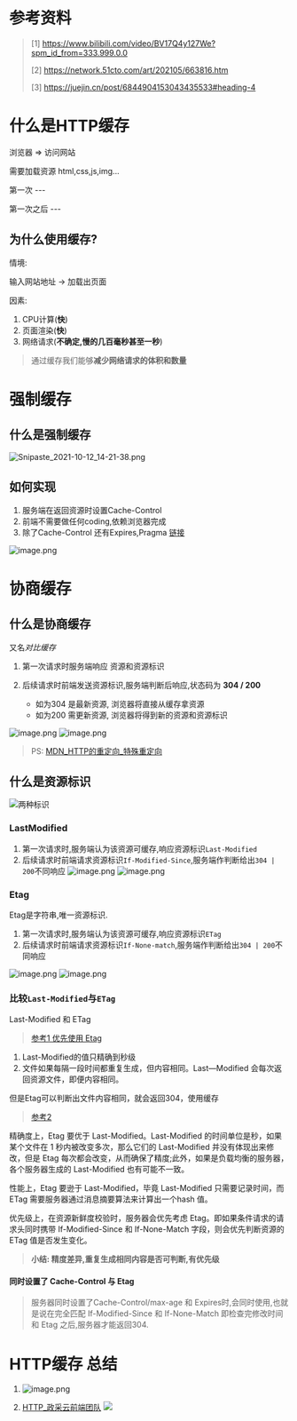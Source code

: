 <!--
 * @Descripttion : 
 * @Author       : zhangming
 * @Date         : 2021-10-12 14:11:16
 * @LastEditors  : zhangming
 * @LastEditTime : 2021-10-12 16:25:08
-->

# 参考资料
> [1] https://www.bilibili.com/video/BV17Q4y127We?spm_id_from=333.999.0.0
>
> [2] https://network.51cto.com/art/202105/663816.htm
>
> [3] https://juejin.cn/post/6844904153043435533#heading-4

# 什么是HTTP缓存

浏览器 => 访问网站

需要加载资源 html,css,js,img...

第一次 ---

第一次之后 ---

## 为什么使用缓存?

情境: 

输入网站地址 -> 加载出页面

因素: 

1. CPU计算(**快**) 
2. 页面渲染(**快**) 
3. 网络请求(**不确定,慢的几百毫秒甚至一秒**)

> 通过缓存我们能够**减少网络请求的体积和数量**

# 强制缓存

## 什么是强制缓存

![Snipaste_2021-10-12_14-21-38.png](https://i.loli.net/2021/10/12/3bfJkG76OhcglBX.png)

## 如何实现
1. 服务端在返回资源时设置Cache-Control
2. 前端不需要做任何coding,依赖浏览器完成
3. 除了Cache-Control 还有Expires,Pragma [链接](https://juejin.cn/post/6844904153043435533#heading-4)


![image.png](https://i.loli.net/2021/10/12/Z3dLNf9r2EwFl1J.png)

# 协商缓存

## 什么是协商缓存

又名*对比缓存*

1. 第一次请求时服务端响应 资源和资源标识
2. 后续请求时前端发送资源标识,服务端判断后响应,状态码为 **304 / 200**

    - 如为304 是最新资源, 浏览器将直接从缓存拿资源
    - 如为200 需更新资源, 浏览器将得到新的资源和资源标识

![image.png](https://i.loli.net/2021/10/12/qgJk2lMLZbcIPQ6.png)
![image.png](https://i.loli.net/2021/10/12/Eyu2jVAezmUdnQI.png)

> PS: [MDN_HTTP的重定向_特殊重定向](https://developer.mozilla.org/zh-CN/docs/Web/HTTP/Redirections#%E7%89%B9%E6%AE%8A%E9%87%8D%E5%AE%9A%E5%90%91)

## 什么是**资源标识**

![两种标识](https://i.loli.net/2021/10/12/OWxR8UVokaDbEYz.png)

### LastModified

1. 第一次请求时,服务端认为该资源可缓存,响应资源标识`Last-Modified`
2. 后续请求时前端请求资源标识`If-Modified-Since`,服务端作判断给出`304 | 200`不同响应
![image.png](https://i.loli.net/2021/10/12/fDiUITCy5aNEqph.png)
![image.png](https://i.loli.net/2021/10/12/FxHgTCtyA2YLqpn.png)

### Etag

Etag是字符串,唯一资源标识.

1. 第一次请求时,服务端认为该资源可缓存,响应资源标识`ETag`
2. 后续请求时前端请求资源标识`If-None-match`,服务端作判断给出`304 | 200`不同响应

![image.png](https://i.loli.net/2021/10/12/Ha9NgAsMcEDm2Io.png)
![image.png](https://i.loli.net/2021/10/12/ACrn3qRfpu2i1ZI.png)

### 比较`Last-Modified`与`ETag`

Last-Modified 和 ETag

> [参考1 优先使用 Etag](https://www.bilibili.com/video/BV17Q4y127We?p=4&spm_id_from=pageDriver)

1. Last-Modified的值只精确到秒级
2. 文件如果每隔一段时间都重复生成，但内容相同。Last—Modified 会每次返回资源文件，即便内容相同。

但是Etag可以判断出文件内容相同，就会返回304，使用缓存


> [参考2](https://network.51cto.com/art/202105/663816.htm) 

精确度上，Etag 要优于 Last-Modified。Last-Modified 的时间单位是秒，如果某个文件在 1 秒内被改变多次，那么它们的 Last-Modified 并没有体现出来修改，但是 Etag 每次都会改变，从而确保了精度;此外，如果是负载均衡的服务器，各个服务器生成的 Last-Modified 也有可能不一致。

性能上，Etag 要逊于 Last-Modified，毕竟 Last-Modified 只需要记录时间，而 ETag 需要服务器通过消息摘要算法来计算出一个hash 值。

优先级上，在资源新鲜度校验时，服务器会优先考虑 Etag。即如果条件请求的请求头同时携带 If-Modified-Since 和 If-None-Match 字段，则会优先判断资源的 ETag 值是否发生变化。

> **小结: 精度差异,重复生成相同内容是否可判断,有优先级** 

#### 同时设置了 Cache-Control 与 Etag

> 服务器同时设置了Cache-Control/max-age 和 Expires时,会同时使用,也就是说在完全匹配 If-Modified-Since 和 If-None-Match 即检查完修改时间和 Etag 之后,服务器才能返回304.

# HTTP缓存 总结

1. ![image.png](https://i.loli.net/2021/10/12/SVgRabEvi6qwtJ1.png)

2. [HTTP_政采云前端团队](https://juejin.cn/post/6844904153043435533)
![](https://p1-jj.byteimg.com/tos-cn-i-t2oaga2asx/gold-user-assets/2020/5/10/171fea0fec0b4668~tplv-t2oaga2asx-watermark.awebp)

